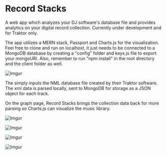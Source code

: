 # Record Stacks
A web app which analyzes your DJ software's database file and provides analytics on your digital record collection. Currently under development and for Traktor only. 

The app utilizes a MERN stack, Passport and Charts.js for the visualization. Feel free to clone and run on localhost, it just needs to be connected to a MongoDB database by creating a "config" folder and keys.js file to export your mongoURI. Also, remember to run "npm install" in the root directory and the client folder as well.

![Imgur](https://i.imgur.com/9VXzc3m.png)

The simply inputs the NML database file created by their Traktor software. The xml data is parsed locally, sent to MongoDB for storage as a JSON object for each track.

On the graph page, Record Stacks brings the collection data back for more parsing so Charts.js can visualize the music library.

![Imgur](https://i.imgur.com/pBcmtVx.png)

![Imgur](https://i.imgur.com/QH12evD.png)

![Imgur](https://i.imgur.com/ILjgVE9.png)

![Imgur](https://i.imgur.com/nEOIo8o.png)